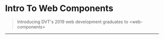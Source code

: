 # Intro To Web Components
> Introducing DVT's 2019 web development graduates to &lt;web-components>
___
